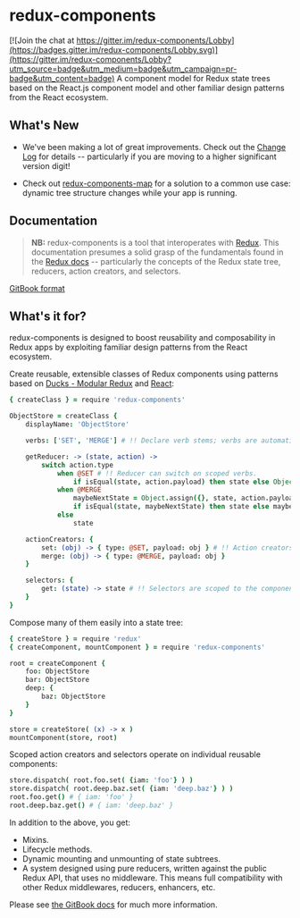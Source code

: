 # redux-components

[![Join the chat at https://gitter.im/redux-components/Lobby](https://badges.gitter.im/redux-components/Lobby.svg)](https://gitter.im/redux-components/Lobby?utm_source=badge&utm_medium=badge&utm_campaign=pr-badge&utm_content=badge)
A component model for Redux state trees based on the React.js component model and other familiar design patterns from the React ecosystem.

## What's New

- We've been making a lot of great improvements. Check out the [Change Log](CHANGELOG.md) for details -- particularly if you are moving to a higher significant version digit!

- Check out [redux-components-map](https://github.com/wcjohnson/redux-components-map) for a solution to a common use case: dynamic tree structure changes while your app is running.

## Documentation
> **NB:** redux-components is a tool that interoperates with [Redux](http://redux.js.org/). This documentation presumes a solid grasp of the fundamentals found in the [Redux docs](http://redux.js.org) -- particularly the concepts of the Redux state tree, reducers, action creators, and selectors.

[GitBook format](https://wcjohnson.gitbooks.io/redux-components/content/)

## What's it for?
redux-components is designed to boost reusability and composability in Redux apps by exploiting familiar design patterns from the React ecosystem.

Create reusable, extensible classes of Redux components using patterns based on [Ducks - Modular Redux](https://github.com/erikras/ducks-modular-redux) and [React](https://facebook.github.io/react/):
```coffeescript
{ createClass } = require 'redux-components'

ObjectStore = createClass {
	displayName: 'ObjectStore'

	verbs: ['SET', 'MERGE'] # !! Declare verb stems; verbs are automatically scoped to path of component.

	getReducer: -> (state, action) ->
		switch action.type
			when @SET # !! Reducer can switch on scoped verbs.
				if isEqual(state, action.payload) then state else Object.assign({}, action.payload)
			when @MERGE
				maybeNextState = Object.assign({}, state, action.payload)
				if isEqual(state, maybeNextState) then state else maybeNextState
			else
				state

	actionCreators: {
		set: (obj) -> { type: @SET, payload: obj } # !! Action creators can depend on scoped verbs.
		merge: (obj) -> { type: @MERGE, payload: obj }
	}

	selectors: {
		get: (state) -> state # !! Selectors are scoped to the component's state subtree.
	}
}
```

Compose many of them easily into a state tree:
```coffeescript
{ createStore } = require 'redux'
{ createComponent, mountComponent } = require 'redux-components'

root = createComponent {
	foo: ObjectStore
	bar: ObjectStore
	deep: {
		baz: ObjectStore
	}
}

store = createStore( (x) -> x )
mountComponent(store, root)
```

Scoped action creators and selectors operate on individual reusable components:
```coffeescript
store.dispatch( root.foo.set( {iam: 'foo'} ) )
store.dispatch( root.deep.baz.set( {iam: 'deep.baz'} ) )
root.foo.get() # { iam: 'foo' }
root.deep.baz.get() # { iam: 'deep.baz' }
```

In addition to the above, you get:
- Mixins.
- Lifecycle methods.
- Dynamic mounting and unmounting of state subtrees.
- A system designed using pure reducers, written against the public Redux API, that uses no middleware. This means full compatibility with other Redux middlewares, reducers, enhancers, etc.

Please see [the GitBook docs](https://wcjohnson.gitbooks.io/redux-components/content/) for much more information.
